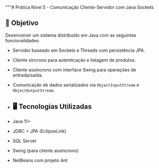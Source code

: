 """# Prática Nível 5 - Comunicação Cliente-Servidor com Java Sockets

## 🎯 Objetivo
Desenvolver um sistema distribuído em Java com as seguintes funcionalidades:
- Servidor baseado em Sockets e Threads com persistência JPA.
- Cliente síncrono para autenticação e listagem de produtos.
- Cliente assíncrono com interface Swing para operações de entrada/saída.
- Comunicação de dados serializados via `ObjectInputStream` e `ObjectOutputStream`.

- ## 🖥️ Tecnologias Utilizadas
- Java 11+
- JDBC + JPA (EclipseLink)
- SQL Server
- Swing (para cliente assíncrono)
- NetBeans com projeto Ant
